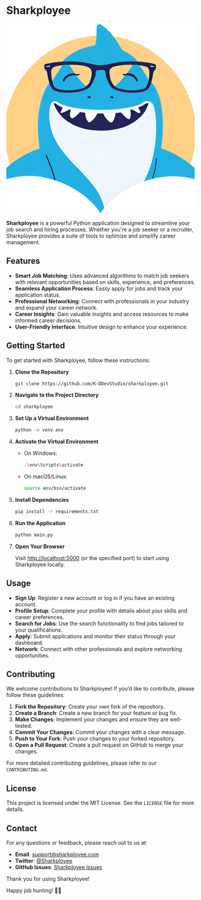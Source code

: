 # Sharkployee

![Sharkployee Logo](img/logo.png)

**Sharkployee** is a powerful Python application designed to streamline your job search and hiring processes. Whether you're a job seeker or a recruiter, Sharkployee provides a suite of tools to optimize and simplify career management.

## Features

- **Smart Job Matching**: Uses advanced algorithms to match job seekers with relevant opportunities based on skills, experience, and preferences.
- **Seamless Application Process**: Easily apply for jobs and track your application status.
- **Professional Networking**: Connect with professionals in your industry and expand your career network.
- **Career Insights**: Gain valuable insights and access resources to make informed career decisions.
- **User-Friendly Interface**: Intuitive design to enhance your experience.

## Getting Started

To get started with Sharkployee, follow these instructions:

1. **Clone the Repository**

    ```bash
    git clone https://github.com/K-DDevStudio/sharkployee.git
    ```

2. **Navigate to the Project Directory**

    ```bash
    cd sharkployee
    ```

3. **Set Up a Virtual Environment**

    ```bash
    python -m venv env
    ```

4. **Activate the Virtual Environment**

    - On Windows:

        ```bash
        .\env\Scripts\activate
        ```

    - On macOS/Linux:

        ```bash
        source env/bin/activate
        ```

5. **Install Dependencies**

    ```bash
    pip install -r requirements.txt
    ```

6. **Run the Application**

    ```bash
    python main.py
    ```

7. **Open Your Browser**

    Visit [http://localhost:5000](http://localhost:5000) (or the specified port) to start using Sharkployee locally.

## Usage

- **Sign Up**: Register a new account or log in if you have an existing account.
- **Profile Setup**: Complete your profile with details about your skills and career preferences.
- **Search for Jobs**: Use the search functionality to find jobs tailored to your qualifications.
- **Apply**: Submit applications and monitor their status through your dashboard.
- **Network**: Connect with other professionals and explore networking opportunities.

## Contributing

We welcome contributions to Sharkployee! If you’d like to contribute, please follow these guidelines:

1. **Fork the Repository**: Create your own fork of the repository.
2. **Create a Branch**: Create a new branch for your feature or bug fix.
3. **Make Changes**: Implement your changes and ensure they are well-tested.
4. **Commit Your Changes**: Commit your changes with a clear message.
5. **Push to Your Fork**: Push your changes to your forked repository.
6. **Open a Pull Request**: Create a pull request on GitHub to merge your changes.

For more detailed contributing guidelines, please refer to our `CONTRIBUTING.md`.

## License

This project is licensed under the MIT License. See the `LICENSE` file for more details.

## Contact

For any questions or feedback, please reach out to us at:

- **Email**: [support@sharkployee.com](mailto:support@sharkployee.com)
- **Twitter**: [@Sharkployee](https://twitter.com/Sharkployee)
- **GitHub Issues**: [Sharkployee Issues](https://github.com/yourusername/sharkployee/issues)

Thank you for using Sharkployee!

Happy job hunting! 🦈🚀
